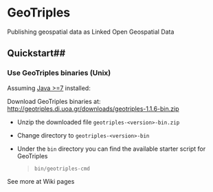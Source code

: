 # GeoTriples
 Publishing geospatial data as Linked Open Geospatial Data 

## Quickstart##
### Use GeoTriples binaries (Unix) ###
Assuming [Java >=7](https://www.java.com/en/download/) installed:

Download GeoTriples binaries at: http://geotriples.di.uoa.gr/downloads/geotriples-1.1.6-bin.zip
*	Unzip the downloaded file `geotriples-<version>-bin.zip`
*	Change directory to `geotriples-<version>-bin`
*	Under the `bin` directory you can find the available starter script for GeoTriples

	> `bin/geotriples-cmd`
	

See more at Wiki pages
